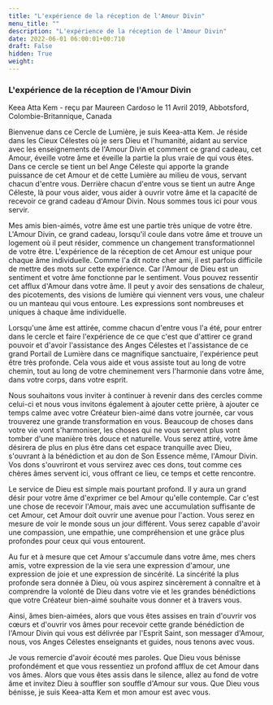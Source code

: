 ```yaml
---
title: "L'expérience de la réception de l'Amour Divin"
menu_title: ""
description: "L'expérience de la réception de l'Amour Divin"
date: 2022-06-01 06:00:01+00:710
draft: False
hidden: True
weight:
---
```

### L'expérience de la réception de l'Amour Divin

Keea Atta Kem - reçu par Maureen Cardoso le 11 Avril 2019, Abbotsford, Colombie-Britannique, Canada

Bienvenue dans ce Cercle de Lumière, je suis Keea-atta Kem. Je réside dans les Cieux Célestes où je sers Dieu et l'humanité, aidant au service avec les enseignements de l'Amour Divin et comment ce grand cadeau, cet Amour, éveille votre âme et éveille la partie la plus vraie de qui vous êtes. Dans ce cercle se tient un bel Ange Céleste qui apporte la grande puissance de cet Amour et de cette Lumière au milieu de vous, servant chacun d'entre vous. Derrière chacun d'entre vous se tient un autre Ange Céleste, là pour vous aider, vous aider à ouvrir votre âme et la capacité de recevoir ce grand cadeau d'Amour Divin. Nous sommes tous ici pour vous servir.

Mes amis bien-aimés, votre âme est une partie très unique de votre être. L'Amour Divin, ce grand cadeau, lorsqu'il coule dans votre âme et trouve un logement où il peut résider, commence un changement transformationnel de votre être. L'expérience de la réception de cet Amour est unique pour chaque âme individuelle. Comme l'a dit notre cher ami, il est parfois difficile de mettre des mots sur cette expérience. Car l'Amour de Dieu est un sentiment et votre âme fonctionne par le sentiment. Vous pouvez ressentir cet afflux d'Amour dans votre âme. Il peut y avoir des sensations de chaleur, des picotements, des visions de lumière qui viennent vers vous, une chaleur ou un manteau qui vous entoure. Les expressions sont nombreuses et uniques à chaque âme individuelle.

Lorsqu'une âme est attirée, comme chacun d'entre vous l'a été, pour entrer dans le cercle et faire l'expérience de ce que c'est que d'attirer ce grand pouvoir et d'avoir l'assistance des Anges Célestes et l'assistance de ce grand Portail de Lumière dans ce magnifique sanctuaire, l'expérience peut être très profonde. Cela vous aide et vous assiste tout au long de votre chemin, tout au long de votre cheminement vers l'harmonie dans votre âme, dans votre corps, dans votre esprit.

Nous souhaitons vous inviter à continuer à revenir dans des cercles comme celui-ci et nous vous invitons également à ajouter cette prière, à ajouter ce temps calme avec votre Créateur bien-aimé dans votre journée, car vous trouverez une grande transformation en vous. Beaucoup de choses dans votre vie vont s'harmoniser, les choses qui ne vous servent plus vont tomber d'une manière très douce et naturelle. Vous serez attiré, votre âme désirera de plus en plus être dans cet espace tranquille avec Dieu, s'ouvrant à la bénédiction et au don de Son Essence même, l'Amour Divin. Vos dons s'ouvriront et vous servirez avec ces dons, tout comme ces chères âmes servent ici, vous offrant ce lieu, ce temps et cette rencontre.

Le service de Dieu est simple mais pourtant profond. Il y aura un grand désir pour votre âme d'exprimer ce bel Amour qu'elle contemple. Car c'est une chose de recevoir l'Amour, mais avec une accumulation suffisante de cet Amour, cet Amour doit ouvrir une avenue pour l'action. Vous serez en mesure de voir le monde sous un jour différent. Vous serez capable d'avoir une compassion, une empathie, une compréhension et une grâce plus profondes pour ceux qui vous entourent.

Au fur et à mesure que cet Amour s'accumule dans votre âme, mes chers amis, votre expression de la vie sera une expression d'amour, une expression de joie et une expression de sincérité. La sincérité la plus profonde sera donnée à Dieu, où vous aspirez sincèrement à connaître et à comprendre la volonté de Dieu dans votre vie et les grandes bénédictions que votre Créateur bien-aimé souhaite vous donner et à travers vous.

Ainsi, âmes bien-aimées, alors que vous êtes assises en train d'ouvrir vos cœurs et d'ouvrir vos âmes pour recevoir cette grande bénédiction de l'Amour Divin qui vous est délivrée par l'Esprit Saint, son messager d'Amour, nous, vos Anges Célestes enseignants et guides, nous tenons avec vous.

Je vous remercie d'avoir écouté mes paroles. Que Dieu vous bénisse profondément et que vous ressentiez un profond afflux de cet Amour dans vos âmes. Alors que vous êtes assis dans le silence, allez au fond de votre âme et invitez Dieu à souffler son souffle d'Amour sur vous. Que Dieu vous bénisse, je suis Keea-atta Kem et mon amour est avec vous.



